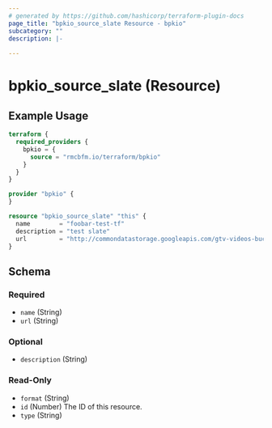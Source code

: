 ```yaml
---
# generated by https://github.com/hashicorp/terraform-plugin-docs
page_title: "bpkio_source_slate Resource - bpkio"
subcategory: ""
description: |-
  
---
```


# bpkio_source_slate (Resource)



## Example Usage

```terraform
terraform {
  required_providers {
    bpkio = {
      source = "rmcbfm.io/terraform/bpkio"
    }
  }
}

provider "bpkio" {
}

resource "bpkio_source_slate" "this" {
  name        = "foobar-test-tf"
  description = "test slate"
  url         = "http://commondatastorage.googleapis.com/gtv-videos-bucket/sample/ForBiggerEscapes.mp4"
}
```

<!-- schema generated by tfplugindocs -->
## Schema

### Required

- `name` (String)
- `url` (String)

### Optional

- `description` (String)

### Read-Only

- `format` (String)
- `id` (Number) The ID of this resource.
- `type` (String)
